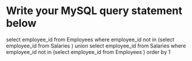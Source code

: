 # Write your MySQL query statement below

select employee_id  from Employees 
 where employee_id not in (select employee_id from Salaries )
 union
 select employee_id  from Salaries 
 where employee_id not in (select employee_id from Employees ) 
 order by 1